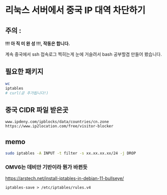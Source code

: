 # 리눅스 서버에서 중국 IP 대역 차단하기

## 주의 :
**!!! 아 직 미 완 성 !!!, 작동은 합니다.**

계속 중국에서 ssh 접속로그 찍히는게 눈에 거슬려서
bash 공부할겸 만들어 봤습니다.

## 필요한 패키지 
```bash
wc
iptables
# curl(곧 추가됩니다!)
```


## 중국 CIDR 파일 받은곳
`www.ipdeny.com/ipblocks/data/countries/cn.zone`
`https://www.ip2location.com/free/visitor-blocker`

## memo

```bash
sudo iptables -A INPUT -t filter -s xx.xx.xx.xx/24 -j DROP
```
### OMV6는 데비안 기반이라 뭔가 바뀐듯
https://arstech.net/install-iptables-in-debian-11-bullseye/

```
iptables-save > /etc/iptables/rules.v4
```
